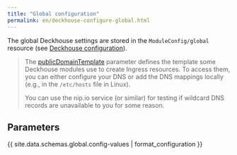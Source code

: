 ```yaml
---
title: "Global configuration"
permalink: en/deckhouse-configure-global.html
---
```


The global Deckhouse settings are stored in the `ModuleConfig/global` resource (see [Deckhouse configuration](./#deckhouse-configuration)).

> The [publicDomainTemplate](#parameters-modules-publicdomaintemplate) parameter defines the template some Deckhouse modules use to create Ingress resources. To access them, you can either configure your DNS or add the DNS mappings locally (e.g., in the `/etc/hosts` file in Linux).
>
> You can use the nip.io service (or similar) for testing if wildcard DNS records are unavailable to you for some reason.

## Parameters

{{ site.data.schemas.global.config-values | format_configuration }}
